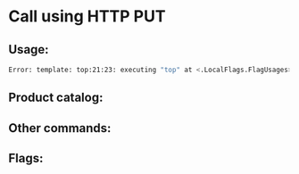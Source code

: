 # Call using HTTP PUT

## Usage:
```bash
Error: template: top:21:23: executing "top" at <.LocalFlags.FlagUsages>: error calling FlagUsages: runtime error: index out of range [0] with length 0
```

## Product catalog:

## Other commands:

## Flags:
```bash

```

